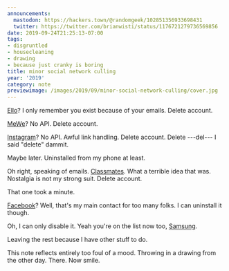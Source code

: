 ```yaml
---
announcements:
  mastodon: https://hackers.town/@randomgeek/102851356933698431
  twitter: https://twitter.com/brianwisti/status/1176721279736569856
date: 2019-09-24T21:25:13-07:00
tags:
- disgruntled
- housecleaning
- drawing
- because just cranky is boring
title: minor social network culling
year: '2019'
category: note
previewimage: /images/2019/09/minor-social-network-culling/cover.jpg
---
```


[Ello]: https://ello.co
[MeWe]: https://mewe.com
[Classmates]: https://classmates.com
[Instagram]: https://instagram.com
[Facebook]: https://facebook.com
[Samsung]: https://samsung.com

[Ello][]? I only remember you exist because of your emails. Delete account.

[MeWe][]? No API. Delete account.

[Instagram][]? No API. Awful link handling. Delete account. Delete ---del--- I said "delete" dammit.

Maybe later. Uninstalled from my phone at least.

Oh right, speaking of emails. [Classmates][]. What a terrible idea that was. Nostalgia is not my strong suit.
Delete account.

That one took a minute.

[Facebook][]? Well, that's my main contact for too many folks. I can uninstall it though.

Oh, I can only disable it. Yeah you're on the list now too, [Samsung][].

Leaving the rest because I have other stuff to do.

This note reflects entirely too foul of a mood. Throwing in a drawing from the other day. There. Now smile.
